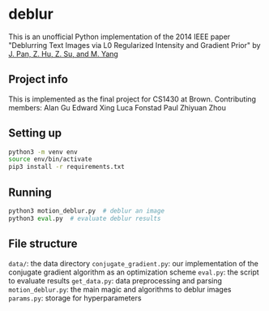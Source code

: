# deblur
This is an unofficial Python implementation of the 2014 IEEE paper "Deblurring Text Images via L0 Regularized Intensity and Gradient Prior" by [J. Pan, Z. Hu, Z. Su, and M. Yang](https://openaccess.thecvf.com/content_cvpr_2014/papers/Pan_Deblurring_Text_Images_2014_CVPR_paper.pdf)


## Project info
This is implemented as the final project for CS1430 at Brown. 
Contributing members:
Alan Gu
Edward Xing
Luca Fonstad
Paul Zhiyuan Zhou


## Setting up
```bash
python3 -m venv env
source env/bin/activate
pip3 install -r requirements.txt
```


## Running
```python
python3 motion_deblur.py  # deblur an image
python3 eval.py  # evaluate deblur results
```


## File structure
`data/`: the data directory
`conjugate_gradient.py`: our implementation of the conjugate gradient algorithm as an optimization scheme
`eval.py`: the script to evaluate results
`get_data.py`: data preprocessing and parsing
`motion_deblur.py`: the main magic and algorithms to deblur images
`params.py`: storage for hyperparameters